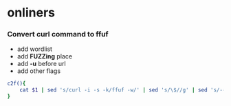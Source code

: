 # onliners

### Convert curl command to ffuf 
- add wordlist
- add **FUZZing** place
- add **-u** before url
- add other flags
```sh
c2f(){
    cat $1 | sed 's/curl -i -s -k/ffuf -w/' | sed 's/\$//g' | sed 's/--data-binary/-d/' >> $1.ffuf; pluma $1.ffuf
}
```
